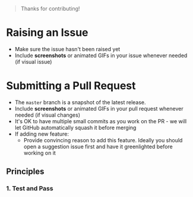 > Thanks for contributing!

# Raising an Issue

* Make sure the issue hasn't been raised yet
* Include **screenshots** or animated GIFs in your issue whenever needed (if visual issue)

# Submitting a Pull Request

* The ``master`` branch is a snapshot of the latest release.
* Include **screenshots** or animated GIFs in your pull request whenever needed (if visual changes)
* It's OK to have multiple small commits as you work on the PR - we will let GitHub automatically squash it before merging
* If adding new feature:
    * Provide convincing reason to add this feature. Ideally you should open a suggestion issue first and have it greenlighted before working on it

## Principles

### 1. Test and Pass
